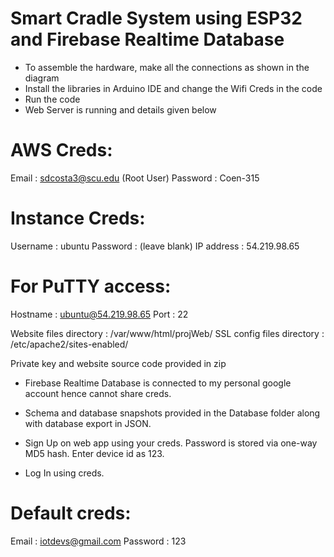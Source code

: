 # Smart Cradle System using ESP32 and Firebase Realtime Database

- To assemble the hardware, make all the connections as shown in the diagram
- Install the libraries in Arduino IDE and change the Wifi Creds in the code
- Run the code
- Web Server is running and details given below

# AWS Creds:
Email : sdcosta3@scu.edu (Root User)
Password : Coen-315

# Instance Creds:
Username : ubuntu
Password : (leave blank)
IP address : 54.219.98.65

# For PuTTY access:
Hostname : ubuntu@54.219.98.65
Port : 22

Website files directory : /var/www/html/projWeb/
SSL config files directory : /etc/apache2/sites-enabled/

Private key and website source code provided in zip

- Firebase Realtime Database is connected to my personal google account hence cannot share creds.
- Schema and database snapshots provided in the Database folder along with database export in JSON.

- Sign Up on web app using your creds. Password is stored via one-way MD5 hash. Enter device id as 123.
- Log In using creds.

# Default creds:
Email : iotdevs@gmail.com 
Password : 123 
